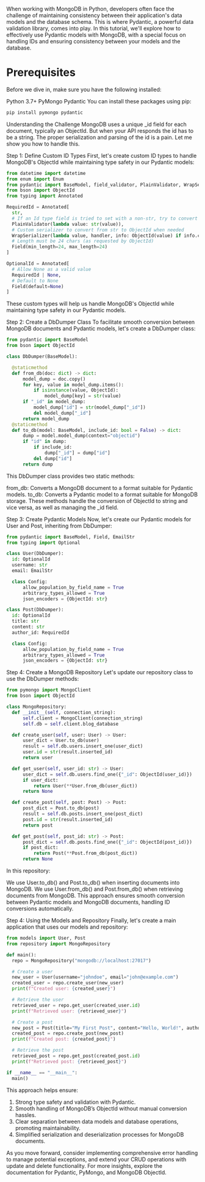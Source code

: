 When working with MongoDB in Python, developers often face the challenge of maintaining consistency between their application's data models and the database schema. This is where Pydantic, a powerful data validation library, comes into play. In this tutorial, we'll explore how to effectively use Pydantic models with MongoDB, with a special focus on handling IDs and ensuring consistency between your models and the database.

# Prerequisites
Before we dive in, make sure you have the following installed:

Python 3.7+
PyMongo
Pydantic
You can install these packages using pip:

```bash
pip install pymongo pydantic
```

Understanding the Challenge
MongoDB uses a unique _id field for each document, typically an ObjectId. But when your API responds the id has to be a string. The proper serialization and parsing of the id is a pain. Let me show you how to handle this.

Step 1: Define Custom ID Types
First, let's create custom ID types to handle MongoDB's ObjectId while maintaining type safety in our Pydantic models:

```python
from datetime import datetime
from enum import Enum
from pydantic import BaseModel, field_validator, PlainValidator, WrapSerializer, Field, EmailStr
from bson import ObjectId
from typing import Annotated

RequiredId = Annotated[
  str,
  # If an Id type field is tried to set with a non-str, try to convert it to str
  PlainValidator(lambda value: str(value)),
  # Custom serializer to convert from str to ObjectId when needed
  WrapSerializer(lambda value, handler, info: ObjectId(value) if info.context == "objectid" and value else value),
  # Length must be 24 chars (as requested by ObjectId)
  Field(min_length=24, max_length=24)
]

OptionalId = Annotated[
  # Allow None as a valid value
  RequiredId | None,
  # Default to None
  Field(default=None)
]
```
These custom types will help us handle MongoDB's ObjectId while maintaining type safety in our Pydantic models.

Step 2: Create a DbDumper Class
To facilitate smooth conversion between MongoDB documents and Pydantic models, let's create a DbDumper class:

```python
from pydantic import BaseModel
from bson import ObjectId

class DbDumper(BaseModel):

  @staticmethod
  def from_db(doc: dict) -> dict:
      model_dump = doc.copy()
      for key, value in model_dump.items():
          if isinstance(value, ObjectId):
              model_dump[key] = str(value)
      if "_id" in model_dump:
          model_dump["id"] = str(model_dump["_id"])
          del model_dump["_id"]
      return model_dump
  @staticmethod
  def to_db(model: BaseModel, include_id: bool = False) -> dict:
      dump = model.model_dump(context="objectid")
      if "id" in dump:
          if include_id:
              dump["_id"] = dump["id"]
          del dump["id"]
      return dump
```
This DbDumper class provides two static methods:

from_db: Converts a MongoDB document to a format suitable for Pydantic models.
to_db: Converts a Pydantic model to a format suitable for MongoDB storage.
These methods handle the conversion of ObjectId to string and vice versa, as well as managing the _id field.

Step 3: Create Pydantic Models
Now, let's create our Pydantic models for User and Post, inheriting from DbDumper:

```python
from pydantic import BaseModel, Field, EmailStr
from typing import Optional

class User(DbDumper):
  id: OptionalId
  username: str
  email: EmailStr

  class Config:
      allow_population_by_field_name = True
      arbitrary_types_allowed = True
      json_encoders = {ObjectId: str}

class Post(DbDumper):
  id: OptionalId
  title: str
  content: str
  author_id: RequiredId

  class Config:
      allow_population_by_field_name = True
      arbitrary_types_allowed = True
      json_encoders = {ObjectId: str}
```
Step 4: Create a MongoDB Repository
Let's update our repository class to use the DbDumper methods:

```python
from pymongo import MongoClient
from bson import ObjectId

class MongoRepository:
  def __init__(self, connection_string):
      self.client = MongoClient(connection_string)
      self.db = self.client.blog_database

  def create_user(self, user: User) -> User:
      user_dict = User.to_db(user)
      result = self.db.users.insert_one(user_dict)
      user.id = str(result.inserted_id)
      return user

  def get_user(self, user_id: str) -> User:
      user_dict = self.db.users.find_one({"_id": ObjectId(user_id)})
      if user_dict:
          return User(**User.from_db(user_dict))
      return None

  def create_post(self, post: Post) -> Post:
      post_dict = Post.to_db(post)
      result = self.db.posts.insert_one(post_dict)
      post.id = str(result.inserted_id)
      return post

  def get_post(self, post_id: str) -> Post:
      post_dict = self.db.posts.find_one({"_id": ObjectId(post_id)})
      if post_dict:
          return Post(**Post.from_db(post_dict))
      return None
```
In this repository:

We use User.to_db() and Post.to_db() when inserting documents into MongoDB.
We use User.from_db() and Post.from_db() when retrieving documents from MongoDB.
This approach ensures smooth conversion between Pydantic models and MongoDB documents, handling ID conversions automatically.

Step 4: Using the Models and Repository
Finally, let's create a main application that uses our models and repository:

```python
from models import User, Post
from repository import MongoRepository

def main():
  repo = MongoRepository("mongodb://localhost:27017")

  # Create a user
  new_user = User(username="johndoe", email="john@example.com")
  created_user = repo.create_user(new_user)
  print(f"Created user: {created_user}")

  # Retrieve the user
  retrieved_user = repo.get_user(created_user.id)
  print(f"Retrieved user: {retrieved_user}")

  # Create a post
  new_post = Post(title="My First Post", content="Hello, World!", author_id=created_user.id)
  created_post = repo.create_post(new_post)
  print(f"Created post: {created_post}")

  # Retrieve the post
  retrieved_post = repo.get_post(created_post.id)
  print(f"Retrieved post: {retrieved_post}")

if __name__ == "__main__":
  main()
```
This approach helps ensure:
1. Strong type safety and validation with Pydantic.
2. Smooth handling of MongoDB’s ObjectId without manual conversion hassles.
3. Clear separation between data models and database operations, promoting maintainability.
4. Simplified serialization and deserialization processes for MongoDB documents.

As you move forward, consider implementing comprehensive error handling to manage potential exceptions, and extend your CRUD operations with update and delete functionality. For more insights, explore the documentation for Pydantic, PyMongo, and MongoDB ObjectId.
